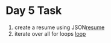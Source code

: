 # Day 5 Task
1. create a resume using JSON[resume](./resume.js)
2. iterate over all for loops [loop](loopingSample.js)